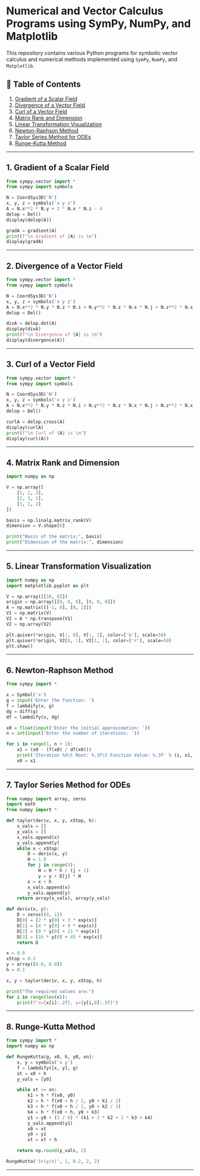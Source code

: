 
# Numerical and Vector Calculus Programs using SymPy, NumPy, and Matplotlib

This repository contains various Python programs for symbolic vector calculus and numerical methods implemented using `SymPy`, `NumPy`, and `Matplotlib`.

## 📌 Table of Contents

1. [Gradient of a Scalar Field](#1-gradient-of-a-scalar-field)
2. [Divergence of a Vector Field](#2-divergence-of-a-vector-field)
3. [Curl of a Vector Field](#3-curl-of-a-vector-field)
4. [Matrix Rank and Dimension](#4-matrix-rank-and-dimension)
5. [Linear Transformation Visualization](#5-linear-transformation-visualization)
6. [Newton-Raphson Method](#6-newton-raphson-method)
7. [Taylor Series Method for ODEs](#7-taylor-series-method-for-odes)
8. [Runge-Kutta Method](#8-runge-kutta-method)

---

## 1. Gradient of a Scalar Field

```python
from sympy.vector import *
from sympy import symbols

N = CoordSys3D('N')
x, y, z = symbols('x y z')
A = N.x**2 * N.y + 2 * N.x * N.z - 4
delop = Del()
display(delop(A))

gradA = gradient(A)
print(f"\n Gradient of {A} is \n")
display(gradA)
```

---

## 2. Divergence of a Vector Field

```python
from sympy.vector import *
from sympy import symbols

N = CoordSys3D('N')
x, y, z = symbols('x y z')
A = N.x**2 * N.y * N.z * N.i + N.y**2 * N.z * N.x * N.j + N.z**2 * N.x * N.y * N.k
delop = Del()

divA = delop.dot(A)
display(divA)
print(f"\n Divergence of {A} is \n")
display(divergence(A))
```

---

## 3. Curl of a Vector Field

```python
from sympy.vector import *
from sympy import symbols

N = CoordSys3D('N')
x, y, z = symbols('x y z')
A = N.x**2 * N.y * N.z * N.i + N.y**2 * N.z * N.x * N.j + N.z**2 * N.x * N.y * N.k
delop = Del()

curlA = delop.cross(A)
display(curlA)
print(f"\n Curl of {A} is \n")
display(curl(A))
```

---

## 4. Matrix Rank and Dimension

```python
import numpy as np

V = np.array([
    [1, 2, 3],
    [2, 3, 1],
    [3, 1, 2]
])

basis = np.linalg.matrix_rank(V)
dimension = V.shape[0]

print("Basis of the matrix:", basis)
print("Dimension of the matrix:", dimension)
```

---

## 5. Linear Transformation Visualization

```python
import numpy as np
import matplotlib.pyplot as plt

V = np.array([[10, 0]])
origin = np.array([[0, 0, 0], [0, 0, 0]])
A = np.matrix([[-1, 0], [0, 1]])
V1 = np.matrix(V)
V2 = A * np.transpose(V1)
V2 = np.array(V2)

plt.quiver(*origin, V[:, 0], V[:, 1], color=['b'], scale=50)
plt.quiver(*origin, V2[0, :], V2[1, :], color=['r'], scale=50)
plt.show()
```

---

## 6. Newton-Raphson Method

```python
from sympy import *

x = Symbol('x')
g = input('Enter the function: ')
f = lambdify(x, g)
dg = diff(g)
df = lambdify(x, dg)

x0 = float(input('Enter the initial approximation: '))
n = int(input('Enter the number of iterations: '))

for i in range(1, n + 1):
    x1 = (x0 - (f(x0) / df(x0)))
    print('Iteration %d\t Root: %.3f\t Function Value: %.3f' % (i, x1, f(x1)))
    x0 = x1
```

---

## 7. Taylor Series Method for ODEs

```python
from numpy import array, zeros
import math
from numpy import *

def taylor(deriv, x, y, xStop, h):
    x_vals = []
    y_vals = []
    x_vals.append(x)
    y_vals.append(y)
    while x < xStop:
        D = deriv(x, y)
        H = 1.0
        for j in range(3):
            H = H * h / (j + 1)
            y = y + D[j] * H
        x = x + h
        x_vals.append(x)
        y_vals.append(y)
    return array(x_vals), array(y_vals)

def deriv(x, y):
    D = zeros((4, 1))
    D[0] = [2 * y[0] + 3 * exp(x)]
    D[1] = [4 * y[0] + 9 * exp(x)]
    D[2] = [8 * y[0] + 21 * exp(x)]
    D[3] = [16 * y[0] + 45 * exp(x)]
    return D

x = 0.0
xStop = 0.3
y = array([0.0, 0.0])
h = 0.1

x, y = taylor(deriv, x, y, xStop, h)

print("The required values are:")
for i in range(len(x)):
    print(f"x={x[i]:.2f}, y={y[i,0]:.5f}")
```

---

## 8. Runge-Kutta Method

```python
from sympy import *
import numpy as np

def RungeKutta(g, x0, h, y0, xn):
    x, y = symbols('x y')
    f = lambdify([x, y], g)
    xt = x0 + h
    y_vals = [y0]

    while xt <= xn:
        k1 = h * f(x0, y0)
        k2 = h * f(x0 + h / 2, y0 + k1 / 2)
        k3 = h * f(x0 + h / 2, y0 + k2 / 2)
        k4 = h * f(x0 + h, y0 + k3)
        y1 = y0 + (1 / 6) * (k1 + 2 * k2 + 2 * k3 + k4)
        y_vals.append(y1)
        x0 = xt
        y0 = y1
        xt = xt + h

    return np.round(y_vals, 2)

RungeKutta('1+(y/x)', 1, 0.2, 2, 2)
```

---
